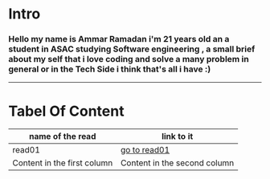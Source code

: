   # Intro
  ### Hello my name is Ammar Ramadan i'm 21 years old an a student in ASAC studying Software engineering , a small brief about my self that i love coding and solve a many problem in general or in the Tech Side i think that's all i have  :) 

----

# Tabel Of Content 


name of the read | link to it
------------ | -------------
read01 | [go to read01](https://ammarzeyad.github.io/reading-notes/read01)
Content in the first column | Content in the second column